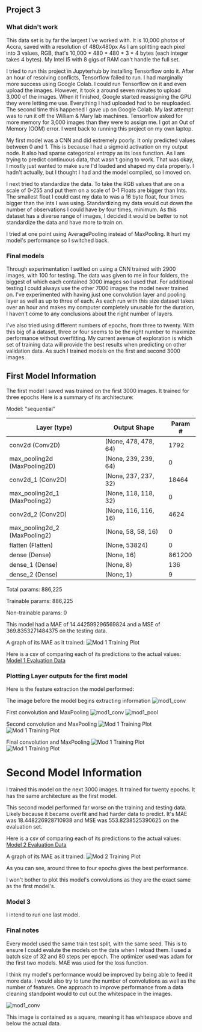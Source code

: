## Project 3

### What didn't work

This data set is by far the largest I've worked with. It is 10,000 photos of Accra, saved with a resolution of 480x480px
As I am splitting each pixel into 3 values, RGB, that's 10,000 * 480 * 480 * 3 * 4 bytes (each integer takes 4 bytes).
My Intel I5 with 8 gigs of RAM can't handle the full set.

I tried to run this project in Jupyterhub by installing Tensorflow onto it. After an hour of resolving conflicts,
Tensorflow failed to run. I had marginally more success using Google Colab. I could run Tensorflow on it and even upload
the images. However, it took a around seven minutes to upload 3,000 of the images. When it finished, Google started
reassigning the GPU they were letting me use. Everything I had uploaded had to be reuploaded. The second time this happened
I gave up on Google Colab. My last attempt was to run it off the William & Mary lab machines. Tensorflow asked for more
memory for 3,000 images than they were to assign me. I got an Out of Memory (OOM) error. I went back to running this
project on my own laptop.

My first model was a CNN and did extremely poorly. It only predicted values between 0 and 1. This is because I had a sigmoid activation
on my output node. It also had sparse categorical entropy as its loss function. As I am trying to predict continuous data,
that wasn't going to work. That was okay, I mostly just wanted to make sure I'd loaded and shaped my data properly. I
hadn't actually, but I thought I had and the model compiled, so I moved on.

I next tried to standardize the data. To take the RGB values that are on a scale of 0-255 and put them on a scale of 0-1
Floats are bigger than Ints. The smallest float I could cast my data to was a 16 byte float, four times bigger than the
ints I was using. Standardizing my data would cut down the number of observations I could have by four times, minimum. As
this dataset has a diverse range of images, I decided it would be better to not standardize the data and have more to train
on.

I tried at one point using AveragePooling instead of MaxPooling. It hurt my model's performance so I switched back.

### Final models

Through experimentation I settled on using a CNN trained with 2900 images, with 100 for testing. The data was given to me
in four folders, the biggest of which each contained 3000 images so I used that. For additional testing I could always use
the other 7000 images the model never trained on. I've experimented with having just one convolution layer and pooling layer
as well as up to three of each. As each run with this size dataset takes over an hour and makes my computer completely
unusable for the duration, I haven't come to any conclusions about the right number of layers.

I've also tried using different numbers of epochs, from three to twenty. With this big of a dataset, three or four seems
to be the right number to maximize performance without overfitting. My current avenue of exploration is which set of training
data will provide the best results when predicting on other validation data. As such I trained models on the first and
second 3000 images.

## First Model Information
The first model I saved was trained on the first 3000 images. It trained for three epochs Here is a summary of its architecture:

Model: "sequential"

|Layer (type)        |         Output Shape       |       Param #   |
|---|----|----|
|conv2d (Conv2D)      |        (None, 478, 478, 64)   |   1792    |
|max_pooling2d (MaxPooling2D) |(None, 239, 239, 64)   |   0   |
|conv2d_1 (Conv2D)      |      (None, 237, 237, 32)  |    18464   |
|max_pooling2d_1 (MaxPooling2) |(None, 118, 118, 32)  |    0        |
|conv2d_2 (Conv2D)       |     (None, 116, 116, 16)   |   4624  |
|max_pooling2d_2 (MaxPooling2)| (None, 58, 58, 16)   |     0       |
|flatten (Flatten)      |      (None, 53824)     |        0      |
|dense (Dense)         |       (None, 16)         |       861200  |
|dense_1 (Dense)         |     (None, 8)       |          136     |
|dense_2 (Dense)       |       (None, 1)        |         9       |

Total params: 886,225

Trainable params: 886,225

Non-trainable params: 0

This model had a MAE of 14.442599296569824 and a MSE of 369.8353271484375 on the testing data.

A graph of its MAE as it trained:
![Mod 1 Training Plot](Project_3_ims/acc1_model_MAE.png)


Here is a csv of comparing each of its predictions to the actual values:
[Model 1 Evaluation Data](https://rmclanton.github.io/DS310_public/Project_3_ims/Results_on_test-acc1)


### Plotting Layer outputs for the first model

Here is the feature extraction the model performed:

The image before the model begins extracting information
![mod1_conv](Project_3_ims/ImageShown100.png)


First convolution and MaxPooling
![mod1_conv](Project_3_ims/mod1_conv.png)
![mod1_pool](Project_3_ims/mod1_pool.png)

Second convolution and MaxPooling
![Mod 1 Training Plot](Project_3_ims/mod1_conv1.png)
![Mod 1 Training Plot](Project_3_ims/mod1_pool1.png)

Final convolution and MaxPooling
![Mod 1 Training Plot](Project_3_ims/mod1_conv2.png)
![Mod 1 Training Plot](Project_3_ims/mod1_pool2.png)

# Second Model Information
I trained this model on the next 3000 images. It trained for twenty epochs. It has the same architecture as the first 
model.

This second model performed far worse on the training and testing data. Likely because it became overfit and had harder
data to predict. It's MAE was 18.448226928710938 and MSE was 553.8238525390625 on the evaluation set.

Here is a csv of comparing each of its predictions to the actual values:
[Model 2 Evaluation Data](https://rmclanton.github.io/DS310_public/Project_3_ims/Results_on_test-acc2)

A graph of its MAE as it trained:
![Mod 2 Training Plot](Project_3_ims/acc2_model_MAE.png)

As you can see, around three to four epochs gives the best performance.

I won't bother to plot this model's convolutions as they are the exact same as the first model's.

### Model 3

I intend to run one last model.

### Final notes

Every model used the same train test split, with the same seed. This is to ensure I could evalute the models on the data
when I reload them. I used a batch size of 32 and 80 steps per epoch. The optimizer used was adam for the first two models.
MAE was used for the loss function. 

I think my model's performance would be improved by being able to feed it more data. I would also try to tune the number of
convolutions as well as the number of features. One approach to improve performance from a data cleaning standpoint would 
to cut out the whitespace in the images. 

![mod1_conv](Project_3_ims/ImageShown100.png)

This image is contained as a square, meaning it has whitespace above and below the actual data.
